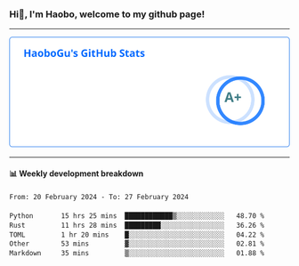 <!--<h2 align="center"> Hi👋, I'm Haobo, welcome to my github page! </h2>-->
### Hi👋, I'm Haobo, welcome to my github page!
-------

<img href="https://github.com/HaoboGu" src="assets/stats.svg" alt="github stats" /> 

-------

#### 📊 **Weekly development breakdown**
<!--START_SECTION:waka-->

```txt
From: 20 February 2024 - To: 27 February 2024

Python       15 hrs 25 mins  ████████████▒░░░░░░░░░░░░   48.70 %
Rust         11 hrs 28 mins  █████████░░░░░░░░░░░░░░░░   36.26 %
TOML         1 hr 20 mins    █░░░░░░░░░░░░░░░░░░░░░░░░   04.22 %
Other        53 mins         ▓░░░░░░░░░░░░░░░░░░░░░░░░   02.81 %
Markdown     35 mins         ▒░░░░░░░░░░░░░░░░░░░░░░░░   01.88 %
```

<!--END_SECTION:waka-->
<!--
backup url: https://github-readme-status-dusky-ten.vercel.app/api?username=HaoboGu&count_private=true&show_icons=true&theme=transparent&border_color=2f80ed
-->
<!--
**HaoboGu/HaoboGu** is a ✨ _special_ ✨ repository because its `README.md` (this file) appears on your GitHub profile.

Here are some ideas to get you started:

- 🔭 I’m currently working on AI-assisted programming tools
- 🌱 I’m currently learning ...
- 👯 I’m looking to collaborate on ...
- 🤔 I’m looking for help with ...
- 💬 Ask me about ...
- 📫 How to reach me: ...
- 😄 Pronouns: ...
- ⚡ Fun fact: ...
-->

